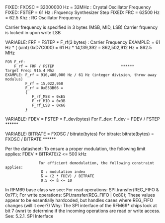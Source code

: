 FIXED: FXOSC = 32000000 Hz = 32MHz :        Crystal Oscillator Frequency
FIXED: FSTEP = 61 Hz               :        Frquency Synthesizer Step
FIXED: FRC   = 62500 Hz = 62.5 Khz :        RC Oscillator Frequency



Carrier frequency is specified in 3 bytes (MSB, MID, LSB)
Carrier frquency is locked in upon write LSB

VARIABLE: FRF = FSTEP * F_rf(3 bytes) :       Carrier Frequency
    EXAMPLE:    = 61 Hz * ( (uint) 0xD7C000)
                = 61 Hz * 14,139,392
                = 862,502,912 Hz
                = 862.5 MHz
    
    FOR F_rf:
        F_rf = FRF / FSTEP                              ******
    Target Freq: 916.4 Mhz
    EXAMPLE: F_rf = 916,400,000 Hz / 61 Hz (integer division, throw away modulus)
             F_rf = 15,022,950
             F_rf = 0xE53B66 =
             {
                F_rf_MSB = 0xE5
                F_rf_MID = 0x3B
                F_rf_LSB = 0x66
             }

VARIABLE:       FDEV = FSTEP * F_dev(bytes) 
 For F_dev:     F_dev = FDEV / FSTEP                    ******

VARIABLE:       BITRATE = FXOSC / bitrate(bytes)
 For bitrate:   bitrate(bytes) = FXOSC / BITRATE        ****** 

Per the datasheet: To ensure a proper modulation, the following limit applies:
                    FDEV + BITRATE/2 <= 500 kHz

                   For efficient demodulation, the following constraint applies:
                    ß : modulation index
                    ß = (2 * FDEV) / BITRATE
                    0.5 <= ß <= 10

In RFM69 base class we see:
 For read operations: SPI.transfer(REG_FIFO & 0x7F);
 For write operations: SPI.transfer(REG_FIFO | 0x80);
    These values appear to be essentially hardcoded, but handles cases where REG_FIFO changes (will it ever?)
    Why: The SPI interface of the RFM69* chips look at bit 7 (wnr) to determine if the
        incoming operations are read or write access. See: 5.2.1. SPI Interface

